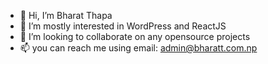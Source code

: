 - 👋 Hi, I’m Bharat Thapa
- 👀 I’m mostly interested in WordPress and ReactJS
- 💞️ I’m looking to collaborate on any opensource projects
- 📫 you can reach me using email: admin@bharatt.com.np

<!---
wpbt/wpbt is a ✨ special ✨ repository because its `README.md` (this file) appears on your GitHub profile.
You can click the Preview link to take a look at your changes.
--->
